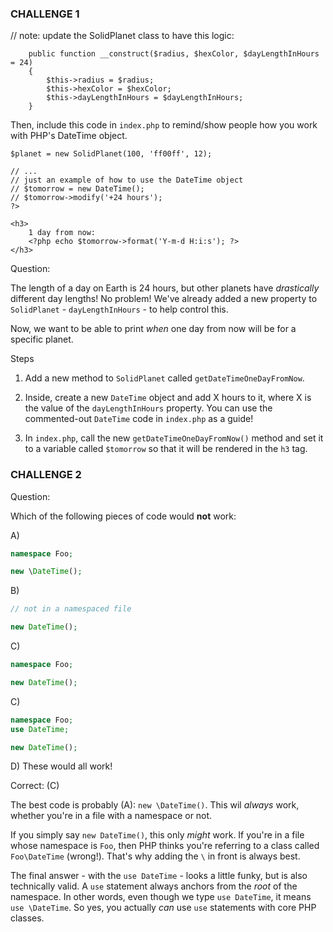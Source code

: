 ### CHALLENGE 1

// note: update the SolidPlanet class to have this logic:

```class SolidPlanet
    public function __construct($radius, $hexColor, $dayLengthInHours = 24)
    {
        $this->radius = $radius;
        $this->hexColor = $hexColor;
        $this->dayLengthInHours = $dayLengthInHours;
    }
```

Then, include this code in `index.php` to remind/show people
how you work with PHP's DateTime object.

```
$planet = new SolidPlanet(100, 'ff00ff', 12);

// ...
// just an example of how to use the DateTime object
// $tomorrow = new DateTime();
// $tomorrow->modify('+24 hours');
?>

<h3>
    1 day from now:
    <?php echo $tomorrow->format('Y-m-d H:i:s'); ?>
</h3>
```

Question:

The length of a day on Earth is 24 hours, but other planets have
*drastically* different day lengths! No problem! We've already
added a new property to `SolidPlanet` - `dayLengthInHours` - to
help control this.

Now, we want to be able to print *when* one day from now will
be for a specific planet.

Steps

1) Add a new method to `SolidPlanet` called `getDateTimeOneDayFromNow`.

2) Inside, create a new `DateTime` object and add X hours to it,
where X is the value of the `dayLengthInHours` property. You can
use the commented-out `DateTime` code in `index.php` as a guide!

3) In `index.php`, call the new `getDateTimeOneDayFromNow()` method
and set it to a variable called `$tomorrow` so that it will be
rendered in the `h3` tag.

### CHALLENGE 2

Question:

Which of the following pieces of code would **not** work:

A)

```php
namespace Foo;

new \DateTime();
```

B)

```php
// not in a namespaced file

new DateTime();
```

C)

```php
namespace Foo;

new DateTime();
```

C)

```php
namespace Foo;
use DateTime;

new DateTime();
```

D) These would all work!

Correct: (C)

The best code is probably (A): `new \DateTime()`. This
wil *always* work, whether you're in a file with a namespace
or not.

If you simply say `new DateTime()`, this only *might* work.
If you're in a file whose namespace is `Foo`, then PHP thinks
you're referring to a class called `Foo\DateTime` (wrong!).
That's why adding the `\` in front is always best.

The final answer - with the `use DateTime` - looks a little
funky, but is also technically valid. A `use` statement always
anchors from the *root* of the namespace. In other words, even
though we type `use DateTime`, it means `use \DateTime`. So yes,
you actually *can* use `use` statements with core PHP classes.
